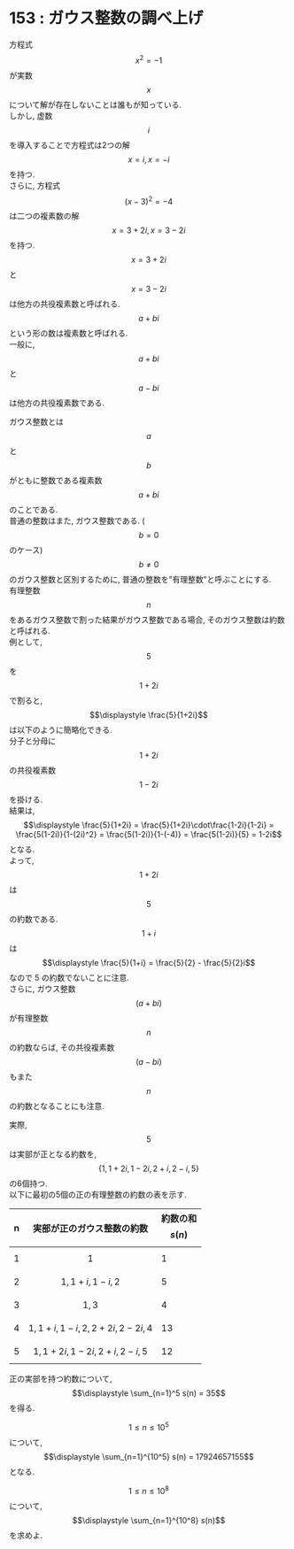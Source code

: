 # 153 : ガウス整数の調べ上げ

方程式$$x^2 = -1$$が実数$$x$$について解が存在しないことは誰もが知っている.\
しかし, 虚数$$i$$を導入することで方程式は2つの解$$x = i , x = -i$$を持つ.\
さらに, 方程式$$(x - 3)^2 = -4$$は二つの複素数の解$$x = 3+2i , x = 3-2i$$を持つ.\
$$x = 3+2i$$と$$x = 3-2i$$は他方の共役複素数と呼ばれる.\
$$a + bi$$という形の数は複素数と呼ばれる.\
一般に,$$a + bi$$と$$a - bi$$は他方の共役複素数である.

ガウス整数とは$$a$$と$$b$$がともに整数である複素数$$a + bi$$のことである.\
普通の整数はまた, ガウス整数である. ($$b = 0$$のケース)\
$$b ≠ 0$$のガウス整数と区別するために, 普通の整数を"有理整数"と呼ぶことにする.\
有理整数$$n$$をあるガウス整数で割った結果がガウス整数である場合, そのガウス整数は約数と呼ばれる.\
例として,$$5$$を$$1+2i$$で割ると,$$\displaystyle \frac{5}{1+2i}$$は以下のように簡略化できる.\
分子と分母に$$1+2i$$の共役複素数$$1-2i$$を掛ける.\
結果は,$$\displaystyle \frac{5}{1+2i} = \frac{5}{1+2i}\cdot\frac{1-2i}{1-2i} = \frac{5(1-2i)}{1-(2i)^2} = \frac{5(1-2i)}{1-(-4)} = \frac{5(1-2i)}{5} = 1-2i$$となる.\
よって, $$1+2i$$は$$5$$の約数である.\
$$1+i$$は$$\displaystyle \frac{5}{1+i} = \frac{5}{2} - \frac{5}{2}i$$なので 5 の約数でないことに注意.\
さらに, ガウス整数$$(a+bi)$$が有理整数$$n$$の約数ならば, その共役複素数$$(a-bi)$$もまた$$n$$の約数となることにも注意.

実際,$$5$$は実部が正となる約数を,$$\{1, 1 + 2i, 1 - 2i, 2 + i, 2 - i, 5\}$$の6個持つ.\
以下に最初の5個の正の有理整数の約数の表を示す.

| n | 実部が正のガウス整数の約数                    | 約数の和$$s(n)$$ |
| - | -------------------------------- | ------------ |
| 1 | $$1$$                            | 1            |
| 2 | $$1, 1+i, 1-i, 2$$               | 5            |
| 3 | $$1, 3$$                         | 4            |
| 4 | $$1, 1+i, 1-i, 2, 2+2i, 2-2i,4$$ | 13           |
| 5 | $$1, 1+2i, 1-2i, 2+i, 2-i, 5$$   | 12           |

正の実部を持つ約数について,$$\displaystyle \sum_{n=1}^5 s(n) = 35$$を得る.

$$1 ≤ n ≤ 10^5$$について,$$\displaystyle \sum_{n=1}^{10^5} s(n) = 17924657155$$となる.

$$1 ≤ n ≤ 10^8$$について,$$\displaystyle \sum_{n=1}^{10^8} s(n)$$を求めよ.
